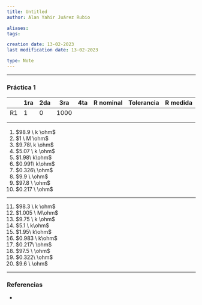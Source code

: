 ```yaml
---
title: Untitled
author: Alan Yahir Juárez Rubio

aliases:
tags:

creation date: 13-02-2023
last modification date: 13-02-2023

type: Note
---
```

---
### Práctica 1

|     | 1ra | 2da | 3ra | 4ta | R nominal | Tolerancia | R medida |
| --- | --- | --- | --- | --- | --------- | ---------- | -------- |
| R1  | 1   | 0   | 1000   |     |           |            |          |
|     |     |     |     |     |           |            |          |
|     |     |     |     |     |           |            |          |
<div style="page-break-after: always;"></div>

1. $98.9 \ k \ohm$
2. $1 \ M \ohm$
3. $9.78\ k \ohm$
4. $5.07 \ k \ohm$
5. $1.98\ k\ohm$
6. $0.991\ k\ohm$
7. $0.326\ \ohm$
8. $9.9 \ \ohm$
9. $97.8 \ \ohm$
10. $0.217 \ \ohm$
---
11. $98.3 \ k \ohm$
12. $1.005 \ M\ohm$
13. $9.75 \ k \ohm$
14. $5.1 \ k\ohm$
15. $1.95\ k\ohm$
16. $0.983 \ k\ohm$
17. $0.217\ \ohm$
18. $97.5 \ \ohm$
19. $0.322\ \ohm$
20. $9.6 \ \ohm$





---
### Referencias

- 